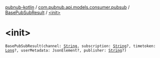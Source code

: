 [pubnub-kotlin](../../index.md) / [com.pubnub.api.models.consumer.pubsub](../index.md) / [BasePubSubResult](index.md) / [&lt;init&gt;](./-init-.md)

# &lt;init&gt;

`BasePubSubResult(channel: `[`String`](https://kotlinlang.org/api/latest/jvm/stdlib/kotlin/-string/index.html)`, subscription: `[`String`](https://kotlinlang.org/api/latest/jvm/stdlib/kotlin/-string/index.html)`?, timetoken: `[`Long`](https://kotlinlang.org/api/latest/jvm/stdlib/kotlin/-long/index.html)`?, userMetadata: JsonElement?, publisher: `[`String`](https://kotlinlang.org/api/latest/jvm/stdlib/kotlin/-string/index.html)`?)`